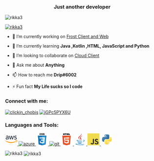 <h3 align="center">Just another developer</h3>

<p align="left"> <img src="https://komarev.com/ghpvc/?username=rikka3&label=Profile%20views&color=0e75b6&style=flat" alt="rikka3" /> </p>

<p align="left"> <a href="https://github.com/ryo-ma/github-profile-trophy"><img src="https://github-profile-trophy.vercel.app/?username=rikka3" alt="rikka3" /></a> </p>

- 🔭 I’m currently working on [Frost Client and Web](https://rikka3.github.io/frostweb/)

- 🌱 I’m currently learning **Java ,Kotlin ,HTML, JavaScript and Python**

- 👯 I’m looking to collaborate on [Cloud Client](https://cloudmc.dev)

- 💬 Ask me about **Anything**

- 📫 How to reach me **Drip#6002**

- ⚡ Fun fact **My Life sucks so I code**

<h3 align="left">Connect with me:</h3>
<p align="left">
<a href="https://instagram.com/clickin_chobis" target="blank"><img align="center" src="https://raw.githubusercontent.com/rahuldkjain/github-profile-readme-generator/master/src/images/icons/Social/instagram.svg" alt="clickin_chobis" height="30" width="40" /></a>
<a href="https://discord.gg/jGPc5PYX6U" target="blank"><img align="center" src="https://raw.githubusercontent.com/rahuldkjain/github-profile-readme-generator/master/src/images/icons/Social/discord.svg" alt="jGPc5PYX6U" height="30" width="40" /></a>
</p>

<h3 align="left">Languages and Tools:</h3>
<p align="left"> <a href="https://aws.amazon.com" target="_blank" rel="noreferrer"> <img src="https://raw.githubusercontent.com/devicons/devicon/master/icons/amazonwebservices/amazonwebservices-original-wordmark.svg" alt="aws" width="40" height="40"/> </a> <a href="https://azure.microsoft.com/en-in/" target="_blank" rel="noreferrer"> <img src="https://www.vectorlogo.zone/logos/microsoft_azure/microsoft_azure-icon.svg" alt="azure" width="40" height="40"/> </a> <a href="https://www.w3schools.com/css/" target="_blank" rel="noreferrer"> <img src="https://raw.githubusercontent.com/devicons/devicon/master/icons/css3/css3-original-wordmark.svg" alt="css3" width="40" height="40"/> </a> <a href="https://git-scm.com/" target="_blank" rel="noreferrer"> <img src="https://www.vectorlogo.zone/logos/git-scm/git-scm-icon.svg" alt="git" width="40" height="40"/> </a> <a href="https://www.w3.org/html/" target="_blank" rel="noreferrer"> <img src="https://raw.githubusercontent.com/devicons/devicon/master/icons/html5/html5-original-wordmark.svg" alt="html5" width="40" height="40"/> </a> <a href="https://www.java.com" target="_blank" rel="noreferrer"> <img src="https://raw.githubusercontent.com/devicons/devicon/master/icons/java/java-original.svg" alt="java" width="40" height="40"/> </a> <a href="https://developer.mozilla.org/en-US/docs/Web/JavaScript" target="_blank" rel="noreferrer"> <img src="https://raw.githubusercontent.com/devicons/devicon/master/icons/javascript/javascript-original.svg" alt="javascript" width="40" height="40"/> </a> <a href="https://www.python.org" target="_blank" rel="noreferrer"> <img src="https://raw.githubusercontent.com/devicons/devicon/master/icons/python/python-original.svg" alt="python" width="40" height="40"/> </a> </p>

<p><img align="left" src="https://github-readme-stats.vercel.app/api/top-langs?username=rikka3&show_icons=true&locale=en&layout=compact" alt="rikka3" /></p>

<p>&nbsp;<img align="center" src="https://github-readme-stats.vercel.app/api?username=rikka3&show_icons=true&locale=en" alt="rikka3" /></p>
